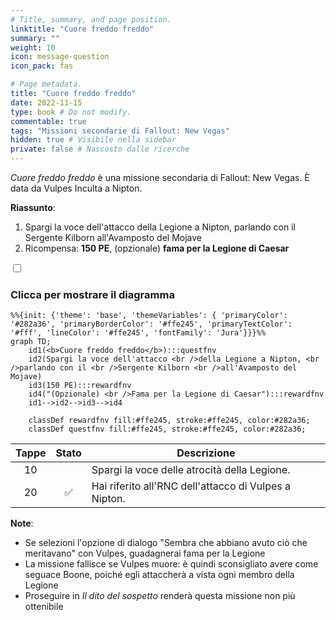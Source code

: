 ```yaml
---
# Title, summary, and page position.
linktitle: "Cuore freddo freddo"
summary: ""
weight: 10
icon: message-question
icon_pack: fas

# Page metadata.
title: "Cuore freddo freddo"
date: 2022-11-15
type: book # Do not modify.
commentable: true
tags: "Missioni secondarie di Fallout: New Vegas"
hidden: true # Visibile nella sidebar
private: false # Nascosto dalle ricerche
---
```


<div class="fnv">


*Cuore freddo freddo* è una missione secondaria di Fallout: New Vegas. È data da Vulpes Inculta a Nipton.

**Riassunto**:
1. Spargi la voce dell'attacco della Legione a Nipton, parlando con il Sergente Kilborn all'Avamposto del Mojave
2. Ricompensa: **150 PE**, (opzionale) **fama per la Legione di Caesar**

<section class="chart-collapse">
<input type="checkbox" name="collapse2" id="handle2">
<h3 class="handle">
<label for="handle2">Clicca per mostrare il diagramma</label>
</h3>
<div class="content">

```mermaid
%%{init: {'theme': 'base', 'themeVariables': { 'primaryColor': '#282a36', 'primaryBorderColor': '#ffe245', 'primaryTextColor': '#fff', 'lineColor': '#ffe245', 'fontFamily': 'Jura'}}}%%
graph TD;
    id1(<b>Cuore freddo freddo</b>):::questfnv
    id2(Spargi la voce dell'attacco <br />della Legione a Nipton, <br />parlando con il <br />Sergente Kilborn <br />all'Avamposto del Mojave)
    id3(150 PE):::rewardfnv
    id4("(Opzionale) <br />Fama per la Legione di Caesar"):::rewardfnv
    id1-->id2-->id3-->id4
    
    classDef rewardfnv fill:#ffe245, stroke:#ffe245, color:#282a36;
    classDef questfnv fill:#ffe245, stroke:#ffe245, color:#282a36;
```

</div>
</section>

| Tappe |       Stato        | Descrizione |
|:-----:|:------------------:| ----------- |
|                           10                          |            | Spargi la voce delle atrocità della Legione.                                                                                                                                |
|                           20                          | :white_check_mark: | Hai riferito all'RNC dell'attacco di Vulpes a Nipton.                                                                                                                       |





**Note**:
- Se selezioni l'opzione di dialogo "Sembra che abbiano avuto ciò che meritavano" con Vulpes, guadagnerai fama per la Legione
- La missione fallisce se Vulpes muore: è quindi sconsigliato avere come seguace Boone, poiché egli attaccherà a vista ogni membro della Legione
- Proseguire in *Il dito del sospetto* renderà questa missione non più ottenibile 


</div>



